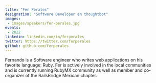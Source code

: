 ```yaml
---
title: "Fer Perales"
designation: "Software Developer en thoughtbot"
images:
 - images/speakers/fer-perales.jpg
events:
 - 2022
linkedin: linkedin.com/in/ferperales
twitter: https://twitter.com/ferperales
github: github.com/ferperales
---
```


Fernando is a Software engineer who writes web applications on his favorite language: Ruby.
Fer is actively involved in the local communities and is currently running RubyMX community as well as member and co-organizer of the RailsBridge Mexican chapter.